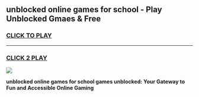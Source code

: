 
## unblocked online games for school - Play Unblocked Gmaes & Free
<h3>
<a href="https://news.freeplayer.one?title=unblocked_online_games_for_school&ref=16F">CLICK TO PLAY</a></h3>
<hr>

<h3>
<a href="https://news.freeplayer.one?title=unblocked_online_games_for_school&ref=16F">CLICK 2 PLAY</a>
  
</h3>

<a href="https://news.freeplayer.one?title=unblocked_online_games_for_school&ref=16F/"><img src="https://clearcache.store/games.png"></a>


**unblocked online games for school games unblocked: Your Gateway to Fun and Accessible Online Gaming**
